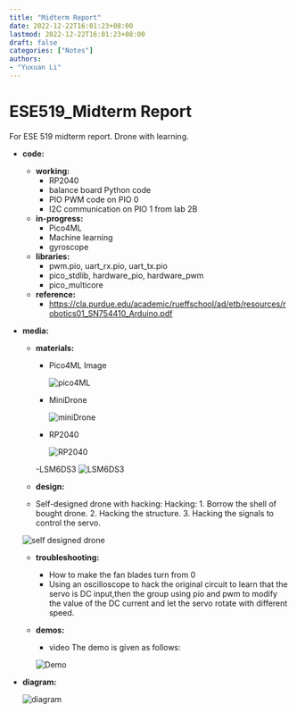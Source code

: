 ```yaml
---
title: "Midterm Report"
date: 2022-12-22T16:01:23+08:00
lastmod: 2022-12-22T16:01:23+08:00
draft: false
categories: ["Notes"]
authors:
- "Yuxuan Li"
---
```


# ESE519_Midterm Report
For ESE 519 midterm report. Drone with learning.

- **code:**
  - **working:**
    - RP2040
    - balance board Python code
    - PIO PWM code on PIO 0
    - I2C communication on PIO 1 from lab 2B
  - **in-progress:**
    - Pico4ML
    - Machine learning
    - gyroscope
  - **libraries:**
    - pwm.pio, uart_rx.pio, uart_tx.pio
    - pico_stdlib, hardware_pio, hardware_pwm
    - pico_multicore
  - **reference:**
    - https://cla.purdue.edu/academic/rueffschool/ad/etb/resources/robotics01_SN754410_Arduino.pdf
- **media:**
  - **materials:**
    - Pico4ML Image

        ![pico4ML](https://i.328888.xyz/2022/12/24/DtdCL.jpeg)

    - MiniDrone

        ![miniDrone](https://i.328888.xyz/2022/12/24/Dt66x.jpeg)

    - RP2040
    
        ![RP2040](https://i.328888.xyz/2022/12/24/Dthgp.jpeg)

    -LSM6DS3
        ![LSM6DS3](https://i.328888.xyz/2022/12/24/DtuoX.png)

  - **design:**
  * Self-designed drone with hacking:
  Hacking:
         1. Borrow the shell of bought drone.
         2. Hacking the structure.
         3. Hacking the signals to control the servo.  


 
   ![self designed drone](https://i.328888.xyz/2022/12/24/Dtzba.jpeg)
  
  - **troubleshooting:**
    - How to make the fan blades turn from 0
    - Using an oscilloscope to hack the original circuit to learn that the servo is DC input,then the group using pio and pwm to modify the value of the DC current and let the servo rotate with different speed. 

  - **demos:**
    - video
    The demo is given as follows:  
    
    ![Demo](https://i.328888.xyz/2022/12/24/DtFQk.gif)


- **diagram:**
 
   ![diagram](https://i.328888.xyz/2022/12/24/DtYnC.jpeg)
